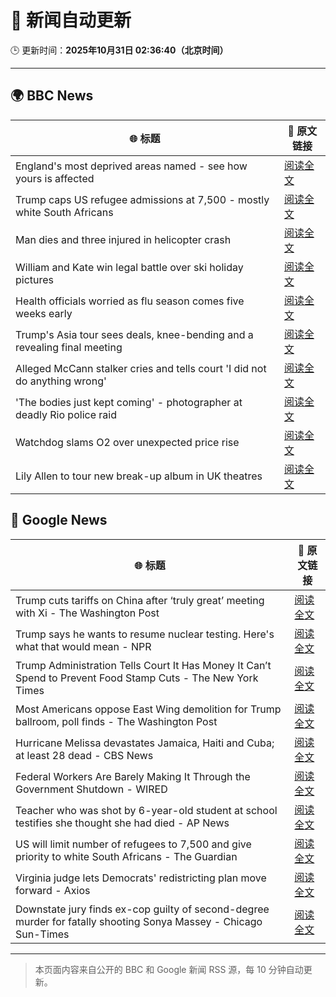 # 🧠 新闻自动更新

🕒 更新时间：**2025年10月31日 02:36:40（北京时间）**

---

## 🌍 BBC News

| 🌐 标题 | 🔗 原文链接 |
|--------|-------------|
| England's most deprived areas named - see how yours is affected | [阅读全文](https://www.bbc.com/news/articles/cly137089yyo?at_medium=RSS&at_campaign=rss) |
| Trump caps US refugee admissions at 7,500 - mostly white South Africans | [阅读全文](https://www.bbc.com/news/articles/cy40jj71243o?at_medium=RSS&at_campaign=rss) |
| Man dies and three injured in helicopter crash | [阅读全文](https://www.bbc.com/news/articles/cx203g3j416o?at_medium=RSS&at_campaign=rss) |
| William and Kate win legal battle over ski holiday pictures | [阅读全文](https://www.bbc.com/news/articles/crmxevlye9po?at_medium=RSS&at_campaign=rss) |
| Health officials worried as flu season comes five weeks early | [阅读全文](https://www.bbc.com/news/articles/c20pe6llg2zo?at_medium=RSS&at_campaign=rss) |
| Trump's Asia tour sees deals, knee-bending and a revealing final meeting | [阅读全文](https://www.bbc.com/news/articles/c1j8zn0ex9ro?at_medium=RSS&at_campaign=rss) |
| Alleged McCann stalker cries and tells court 'I did not do anything wrong' | [阅读全文](https://www.bbc.com/news/articles/c4gkvrww3yyo?at_medium=RSS&at_campaign=rss) |
| 'The bodies just kept coming' - photographer at deadly Rio police raid | [阅读全文](https://www.bbc.com/news/articles/c364k5e9g58o?at_medium=RSS&at_campaign=rss) |
| Watchdog slams O2 over unexpected price rise | [阅读全文](https://www.bbc.com/news/articles/cd047vl9ylpo?at_medium=RSS&at_campaign=rss) |
| Lily Allen to tour new break-up album in UK theatres | [阅读全文](https://www.bbc.com/news/articles/cly91q251ljo?at_medium=RSS&at_campaign=rss) |

## 📰 Google News

| 🌐 标题 | 🔗 原文链接 |
|--------|-------------|
| Trump cuts tariffs on China after ‘truly great’ meeting with Xi - The Washington Post | [阅读全文](https://news.google.com/rss/articles/CBMihwFBVV95cUxPZlpNTEdyYnlfbXJxcjNtRXBBd3E5Z2stazBoQUp6b2MyMXZTMFZUSTRxdS0tZWpOckNiRVVrMnhWV05MNnR6WHM4M0Z3VkhsdWRCVm5WWTZ3RkZCdm5GNGdqWUxWVUhHaVRLYmppTkZiZEQ5cFREeFBwSWo4d05oZjBIb0hhUTA?oc=5) |
| Trump says he wants to resume nuclear testing. Here's what that would mean - NPR | [阅读全文](https://news.google.com/rss/articles/CBMidEFVX3lxTFBSdmU5Zk1KOVY0cVVBbkdsVnRraXVSdE9Obk1JV1o4QXI1OVo3aEUwQTJvTXE4TnFWSXlITVZ5RC1GbTBNaVRoUmxVQ05iQzBxVm81Q2RPYkFzYndtX3dOejMxVk45V3h5U29SVkJBVmQyTnU1?oc=5) |
| Trump Administration Tells Court It Has Money It Can’t Spend to Prevent Food Stamp Cuts - The New York Times | [阅读全文](https://news.google.com/rss/articles/CBMifEFVX3lxTE9VeUU1RXpISWFsNU9jcUxLd1p2dTd6YzdhN0E3M1lVVEpsYnZKYXNldDd5MWdWWVRqbDlQSFhqV3Q1d1ZRRVB3bVZ2VUMxRFhacmlIWWlZdEt0V2Z2LXRJekZ1bWdkbURzVlJ5cXQ4cm1ZeHZCcDNMZWlsbVY?oc=5) |
| Most Americans oppose East Wing demolition for Trump ballroom, poll finds - The Washington Post | [阅读全文](https://news.google.com/rss/articles/CBMiiwFBVV95cUxPV2NodkNCY0dkNFJoSDJaZGIwdEFlY1FmcjV5c1hFRmhVM3dGSU1nSkFhS2VVTFNOMWZ5dERLNFpvUDZzaE81R09Wb0syMXg4WF85YUtsTjV3Y290VWhDdmROWjYwb3RrdmVQMExoMzJkcHVaMzJubWZsUnJNOTBfaUROb05uRFBweW9n?oc=5) |
| Hurricane Melissa devastates Jamaica, Haiti and Cuba; at least 28 dead - CBS News | [阅读全文](https://news.google.com/rss/articles/CBMihAFBVV95cUxPOG9xQ0g3TGxueWRSUXNYZ1AwWk5JSU5fdXhadk82MXExM2R4N1pkTkU1Um12TTlKN0tXdHF5Zjk4SXd1cWFNSDJEZFlaZFM2eDI4Y2pmbEVyRGR0SXQ2X01kTzVKUVQwWUNwLVBfRm93SVlKMGprYlR1RXNya3ZReGRENGTSAYoBQVVfeXFMTXFIZWRIdmxycUgza1hwUFFSY2VBVVJiVms2bzd4ejRPS3I3WjJ4TFVGSFVqWmN6VjFHdTdFZ0ttNlQzMURYQnk2MFp2dE9tQjBVbWJObG5lRUxzZ1E0NnNPTVplU3JLVFgzdEk5ZXBfWFJXc2tSWlVCc09ZdFRMTVlvOUY1a0ZnS1hn?oc=5) |
| Federal Workers Are Barely Making It Through the Government Shutdown - WIRED | [阅读全文](https://news.google.com/rss/articles/CBMikwFBVV95cUxOQUlUSWwwRmxPa3BaQ2RHdjdUUHdhTFV5Y0x0RXBiWlhQVlNMLS1vdGIxdFBySl9SZjRfQWs1UkhpVFhOR2xFdWlCUURSY21tR0J2cTdqellnQlBMeWp1MnNUREpnR18wWWZUMGRFUUF5Rmx4WEJNLWNEa3R1S1QxTnhtSUhrdXZ1LWlCRW02Q3JwNlE?oc=5) |
| Teacher who was shot by 6-year-old student at school testifies she thought she had died - AP News | [阅读全文](https://news.google.com/rss/articles/CBMimgFBVV95cUxQTXpVTnNpQm81bVFSc2ZuTlM2VE5wZldaS3h2ZVZiQmxfcE1wSzg2eE9Xb2d3M0YtWnNtWWtKTzJyaDltdDBrLWFuM1lxN0VVdnFST3FFYkFQS0VQeEV1TVN6S3NzYllwdjNWVXVEcGFfdTYtUVIzUUhsRmR4enNtVTNZUnhQNUR3Mng5YW1VOFZxZU1WbFVTQmRn?oc=5) |
| US will limit number of refugees to 7,500 and give priority to white South Africans - The Guardian | [阅读全文](https://news.google.com/rss/articles/CBMimwFBVV95cUxQYXczZnNvN2JCbC1jekNFQWNTUXF2S1ZwMUdmdF8tZkdVNzY4RG5aMXRlYy10R2JzWXVYb2ZyYU9zTzNneHQ0MGVnYm5xOThpU2pEc0lnUVRjdmQ2WDIwLWNqdmRhRHhrR1NTV0NiRWVTUjdvWmhRZW9zSjdVcTFFX3p2SlFHWk0wa3BhY000ZkVrMHJzdDNsekdiZw?oc=5) |
| Virginia judge lets Democrats' redistricting plan move forward - Axios | [阅读全文](https://news.google.com/rss/articles/CBMilgFBVV95cUxQR0RpOHFmNnJ4bDNZRGF6V1pBSHc1WlVSRmU5ZW94dXFLb2lUZXNtdGJJcXFrVzJ0ZFlZSkZEWWpYbVhpWVQxeDRQWXZ4UllOMmo1bEJXbXY0S3BMR1RmYjZPbDBrWERHX1ZtbVdZLXZERGpiR1ZTaGQ2UWxQbEt6QTNNOVVqVVdBUWVwR0tYY2o4VVJ5X3c?oc=5) |
| Downstate jury finds ex-cop guilty of second-degree murder for fatally shooting Sonya Massey - Chicago Sun-Times | [阅读全文](https://news.google.com/rss/articles/CBMisgFBVV95cUxOR2xCYi04b2RuNGR5OWNSUGtMQTJUNEQwX1FjenpVY0tvUlVUMXlMaVI4NFdad0ZSbDdDY0tsZ2FnMk41UG8xX3dJVnUwYkF3OUF6eWs1emFRVmsycU12T05KeWZzWnFQNmtkNU9kZWEzWFJES3JvTWd2SF9mTktBclNWU2dNY3MyQm41OWxaSnpYZ1ZyTmNSb0Y3Si0xTzRUR3pITnhONlRlVmlNYWd5T2V3?oc=5) |

---
> 本页面内容来自公开的 BBC 和 Google 新闻 RSS 源，每 10 分钟自动更新。